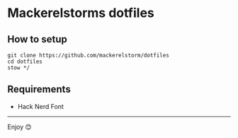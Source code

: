 # Mackerelstorms dotfiles

## How to setup

```console
git clone https://github.com/mackerelstorm/dotfiles
cd dotfiles
stow */
```
## Requirements

- Hack Nerd Font


---

Enjoy 😊
